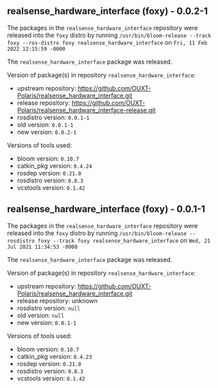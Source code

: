 ## realsense_hardware_interface (foxy) - 0.0.2-1

The packages in the `realsense_hardware_interface` repository were released into the `foxy` distro by running `/usr/bin/bloom-release --track foxy --ros-distro foxy realsense_hardware_interface` on `Fri, 11 Feb 2022 12:15:59 -0000`

The `realsense_hardware_interface` package was released.

Version of package(s) in repository `realsense_hardware_interface`:

- upstream repository: https://github.com/OUXT-Polaris/realsense_hardware_interface.git
- release repository: https://github.com/OUXT-Polaris/realsense_hardware_interface-release.git
- rosdistro version: `0.0.1-1`
- old version: `0.0.1-1`
- new version: `0.0.2-1`

Versions of tools used:

- bloom version: `0.10.7`
- catkin_pkg version: `0.4.24`
- rosdep version: `0.21.0`
- rosdistro version: `0.8.3`
- vcstools version: `0.1.42`


## realsense_hardware_interface (foxy) - 0.0.1-1

The packages in the `realsense_hardware_interface` repository were released into the `foxy` distro by running `/usr/bin/bloom-release --rosdistro foxy --track foxy realsense_hardware_interface` on `Wed, 21 Jul 2021 11:34:53 -0000`

The `realsense_hardware_interface` package was released.

Version of package(s) in repository `realsense_hardware_interface`:

- upstream repository: https://github.com/OUXT-Polaris/realsense_hardware_interface.git
- release repository: unknown
- rosdistro version: `null`
- old version: `null`
- new version: `0.0.1-1`

Versions of tools used:

- bloom version: `0.10.7`
- catkin_pkg version: `0.4.23`
- rosdep version: `0.21.0`
- rosdistro version: `0.8.3`
- vcstools version: `0.1.42`


